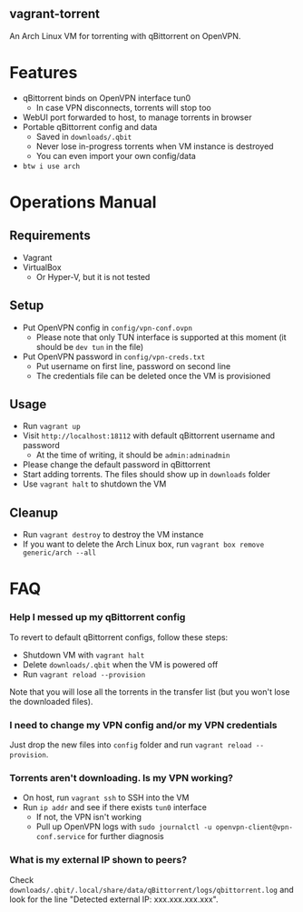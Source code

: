 vagrant-torrent
---
An Arch Linux VM for torrenting with qBittorrent on OpenVPN.

# Features
- qBittorrent binds on OpenVPN interface tun0
  - In case VPN disconnects, torrents will stop too
- WebUI port forwarded to host, to manage torrents in browser
- Portable qBittorrent config and data
  - Saved in `downloads/.qbit`
  - Never lose in-progress torrents when VM instance is destroyed
  - You can even import your own config/data
- `btw i use arch`

# Operations Manual

## Requirements
- Vagrant
- VirtualBox
  - Or Hyper-V, but it is not tested

## Setup
- Put OpenVPN config in `config/vpn-conf.ovpn`
  - Please note that only TUN interface is supported at this moment (it should be `dev tun` in the file)
- Put OpenVPN password in `config/vpn-creds.txt`
  - Put username on first line, password on second line
  - The credentials file can be deleted once the VM is provisioned

## Usage
- Run `vagrant up`
- Visit `http://localhost:18112` with default qBittorrent username and password
  - At the time of writing, it should be `admin:adminadmin`
- Please change the default password in qBittorrent
- Start adding torrents. The files should show up in `downloads` folder
- Use `vagrant halt` to shutdown the VM

## Cleanup
- Run `vagrant destroy` to destroy the VM instance
- If you want to delete the Arch Linux box, run `vagrant box remove generic/arch --all`

# FAQ
### Help I messed up my qBittorrent config
To revert to default qBittorrent configs, follow these steps:

- Shutdown VM with `vagrant halt`
- Delete `downloads/.qbit` when the VM is powered off
- Run `vagrant reload --provision`

Note that you will lose all the torrents in the transfer list (but you won't lose the downloaded files).

### I need to change my VPN config and/or my VPN credentials
Just drop the new files into `config` folder and run `vagrant reload --provision`.

### Torrents aren't downloading. Is my VPN working?
- On host, run `vagrant ssh` to SSH into the VM
- Run `ip addr` and see if there exists `tun0` interface
  - If not, the VPN isn't working
  - Pull up OpenVPN logs with `sudo journalctl -u openvpn-client@vpn-conf.service` for further diagnosis

### What is my external IP shown to peers?
Check `downloads/.qbit/.local/share/data/qBittorrent/logs/qbittorrent.log` and look for the line "Detected external IP: xxx.xxx.xxx.xxx".